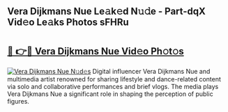 ## Vera Dijkmans Nue Le𝚊k𝚎d N𝚞𝚍e - Part-dqX Vid𝚎o Le𝚊ks Photos sFHRu

# <h2><a href="http://fb8edxj.evod.top/?m=Vera+Dijkmans+Nue">🔗 👉🔴 Vera Dijkmans Nue Vid𝚎o Ph𝚘t𝚘s</a></h2>

[![Vera Dijkmans Nue N𝚞d𝚎s](https://i.imgur.com/8V9OHl7.gif)](http://fb8edxj.evod.top/?m=Vera+Dijkmans+Nue)
Digital influencer Vera Dijkmans Nue and multimedia artist renowned for sharing lifestyle and dance-related content via solo and collaborative performances and brief vlogs. The media plays Vera Dijkmans Nue a significant role in shaping the perception of public figures. 

